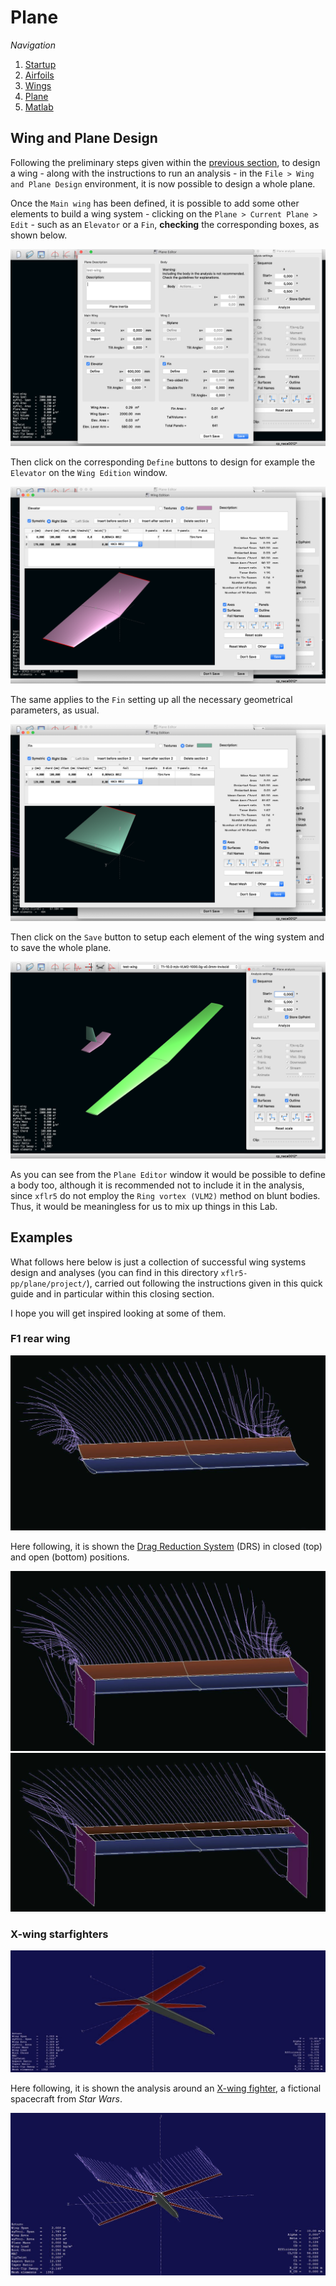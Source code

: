 # Plane

_Navigation_

1. [Startup](startup.md)
2. [Airfoils](airfoils.md)
3. [Wings](wings.md)
4. [Plane](plane.md)
5. [Matlab](matlab.md)

## Wing and Plane Design

Following the preliminary steps given within the [previous section](wing.md), to design a wing - along with the instructions to run an analysis - in the `File > Wing and Plane Design` environment, it is now possible to design a whole plane.

Once the `Main wing` has been defined, it is possible to add some other elements to build a wing system - clicking on the `Plane > Current Plane > Edit` - such as an `Elevator` or a `Fin`, **checking** the corresponding boxes, as shown below.

![alt text](screenshots/plane_01.png)

Then click on the corresponding `Define` buttons to design for example the `Elevator` on the `Wing Edition` window.

![alt text](screenshots/plane_02.png)

The same applies to the `Fin` setting up all the necessary geometrical parameters, as usual.

![alt text](screenshots/plane_03.png)

Then click on the `Save` button to setup each element of the wing system and to save the whole plane. 

![alt text](screenshots/plane_04.png)

As you can see from the `Plane Editor` window it would be possible to define a body too, although it is recommended not to include it in the analysis, since `xflr5` do not employ the `Ring vortex (VLM2)` method on blunt bodies. Thus, it would be meaningless for us to mix up things in this Lab.

## Examples

What follows here below is just a collection of successful wing systems design and analyses (you can find in this directory `xflr5-pp/plane/project/`), carried out following the instructions given in this quick guide and in particular within this closing section.

I hope you will get inspired looking at some of them.

### F1 rear wing

![alt text](/doc/gallery/DRS-rear-wing.jpg)

Here following, it is shown the [Drag Reduction System](https://en.wikipedia.org/wiki/Drag_reduction_system) (DRS) in closed (top) and open (bottom) positions.

![alt text](/doc/gallery/DRS-closed.jpg)
![alt text](/doc/gallery/DRS-open.jpg)

###  X-wing starfighters

![alt text](/doc/gallery/x-wing-design.png)

Here following, it is shown the analysis around an [X-wing fighter](https://en.wikipedia.org/wiki/X-wing_fighter), a fictional spacecraft from *Star Wars*.

![alt text](/doc/gallery/x-wing-analysis.png)

